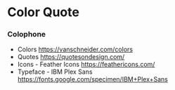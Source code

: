 # Color Quote

### Colophone

- Colors https://vanschneider.com/colors
- Quotes https://quotesondesign.com/
- Icons - Feather Icons https://feathericons.com/
- Typeface - IBM Plex Sans https://fonts.google.com/specimen/IBM+Plex+Sans
